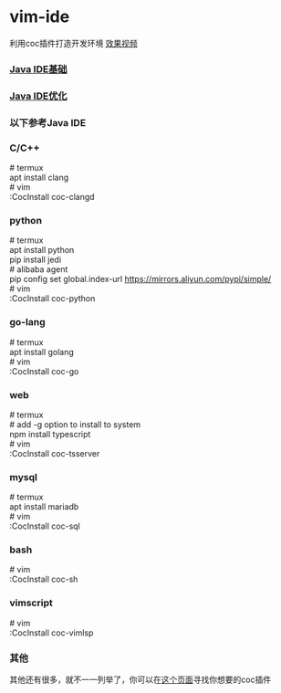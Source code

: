 # vim-ide
  利用coc插件打造开发环境
  [效果视频](https://b23.tv/5i9w0B)
### [Java IDE基础](https://github.com/zongou/vimIde/blob/master/vimJavaIde_zh.md)  
### [Java IDE优化](https://github.com/zongou/vimIde/blob/master/vimJavaIdeOptimization_zh.md)   
### 以下参考Java IDE
### C/C++
  \# termux  
  apt install clang  
  \# vim  
  :CocInstall coc-clangd  
### python
  \# termux  
  apt install python  
  pip install jedi  
  \# alibaba agent  
  pip config set global.index-url https://mirrors.aliyun.com/pypi/simple/  
  \# vim  
  :CocInstall coc-python  
### go-lang
  \# termux  
  apt install golang  
  \# vim  
  :CocInstall coc-go  
### web
  \# termux  
  \# add -g option to install to system  
  npm install typescript  
  \# vim  
  :CocInstall coc-tsserver  
### mysql
  \# termux  
  apt install mariadb  
  \# vim  
  :CocInstall coc-sql  
### bash
  \# vim  
  :CocInstall coc-sh  
### vimscript
  \# vim  
  :CocInstall coc-vimlsp  
### 其他
  其他还有很多，就不一一列举了，你可以在[这个页面](https://github.com/neoclide/coc.nvim/wiki/Using-coc-extensions)寻找你想要的coc插件  
